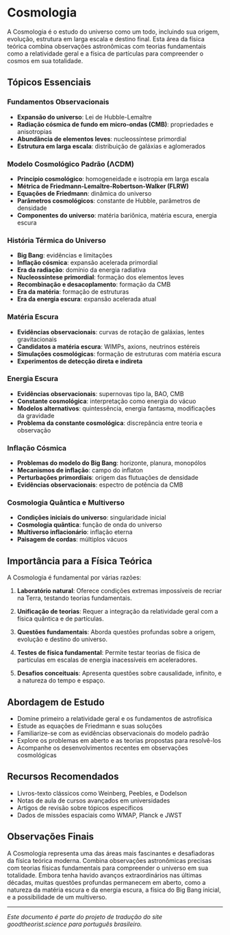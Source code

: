 # Cosmologia

A Cosmologia é o estudo do universo como um todo, incluindo sua origem, evolução, estrutura em larga escala e destino final. Esta área da física teórica combina observações astronômicas com teorias fundamentais como a relatividade geral e a física de partículas para compreender o cosmos em sua totalidade.

## Tópicos Essenciais

### Fundamentos Observacionais
- **Expansão do universo**: Lei de Hubble-Lemaître
- **Radiação cósmica de fundo em micro-ondas (CMB)**: propriedades e anisotropias
- **Abundância de elementos leves**: nucleossíntese primordial
- **Estrutura em larga escala**: distribuição de galáxias e aglomerados

### Modelo Cosmológico Padrão (ΛCDM)
- **Princípio cosmológico**: homogeneidade e isotropia em larga escala
- **Métrica de Friedmann-Lemaître-Robertson-Walker (FLRW)**
- **Equações de Friedmann**: dinâmica do universo
- **Parâmetros cosmológicos**: constante de Hubble, parâmetros de densidade
- **Componentes do universo**: matéria bariônica, matéria escura, energia escura

### História Térmica do Universo
- **Big Bang**: evidências e limitações
- **Inflação cósmica**: expansão acelerada primordial
- **Era da radiação**: domínio da energia radiativa
- **Nucleossíntese primordial**: formação dos elementos leves
- **Recombinação e desacoplamento**: formação da CMB
- **Era da matéria**: formação de estruturas
- **Era da energia escura**: expansão acelerada atual

### Matéria Escura
- **Evidências observacionais**: curvas de rotação de galáxias, lentes gravitacionais
- **Candidatos a matéria escura**: WIMPs, axions, neutrinos estéreis
- **Simulações cosmológicas**: formação de estruturas com matéria escura
- **Experimentos de detecção direta e indireta**

### Energia Escura
- **Evidências observacionais**: supernovas tipo Ia, BAO, CMB
- **Constante cosmológica**: interpretação como energia do vácuo
- **Modelos alternativos**: quintessência, energia fantasma, modificações da gravidade
- **Problema da constante cosmológica**: discrepância entre teoria e observação

### Inflação Cósmica
- **Problemas do modelo do Big Bang**: horizonte, planura, monopólos
- **Mecanismos de inflação**: campo do inflaton
- **Perturbações primordiais**: origem das flutuações de densidade
- **Evidências observacionais**: espectro de potência da CMB

### Cosmologia Quântica e Multiverso
- **Condições iniciais do universo**: singularidade inicial
- **Cosmologia quântica**: função de onda do universo
- **Multiverso inflacionário**: inflação eterna
- **Paisagem de cordas**: múltiplos vácuos

## Importância para a Física Teórica

A Cosmologia é fundamental por várias razões:

1. **Laboratório natural**: Oferece condições extremas impossíveis de recriar na Terra, testando teorias fundamentais.

2. **Unificação de teorias**: Requer a integração da relatividade geral com a física quântica e de partículas.

3. **Questões fundamentais**: Aborda questões profundas sobre a origem, evolução e destino do universo.

4. **Testes de física fundamental**: Permite testar teorias de física de partículas em escalas de energia inacessíveis em aceleradores.

5. **Desafios conceituais**: Apresenta questões sobre causalidade, infinito, e a natureza do tempo e espaço.

## Abordagem de Estudo

- Domine primeiro a relatividade geral e os fundamentos de astrofísica
- Estude as equações de Friedmann e suas soluções
- Familiarize-se com as evidências observacionais do modelo padrão
- Explore os problemas em aberto e as teorias propostas para resolvê-los
- Acompanhe os desenvolvimentos recentes em observações cosmológicas

## Recursos Recomendados

- Livros-texto clássicos como Weinberg, Peebles, e Dodelson
- Notas de aula de cursos avançados em universidades
- Artigos de revisão sobre tópicos específicos
- Dados de missões espaciais como WMAP, Planck e JWST

## Observações Finais

A Cosmologia representa uma das áreas mais fascinantes e desafiadoras da física teórica moderna. Combina observações astronômicas precisas com teorias físicas fundamentais para compreender o universo em sua totalidade. Embora tenha havido avanços extraordinários nas últimas décadas, muitas questões profundas permanecem em aberto, como a natureza da matéria escura e da energia escura, a física do Big Bang inicial, e a possibilidade de um multiverso.

---

*Este documento é parte do projeto de tradução do site goodtheorist.science para português brasileiro.* 